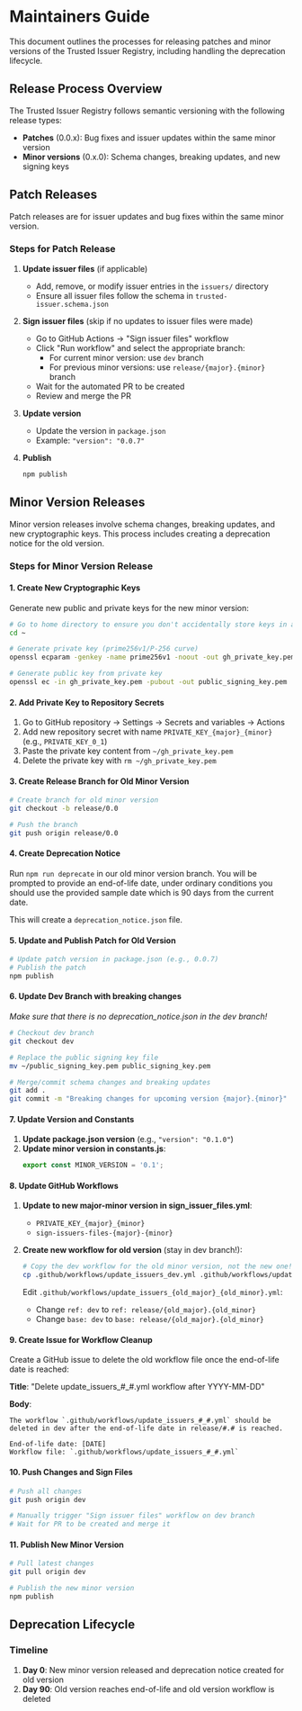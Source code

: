 # Maintainers Guide

This document outlines the processes for releasing patches and minor versions of the Trusted Issuer Registry, including handling the deprecation lifecycle.

## Release Process Overview

The Trusted Issuer Registry follows semantic versioning with the following release types:

- **Patches** (0.0.x): Bug fixes and issuer updates within the same minor version
- **Minor versions** (0.x.0): Schema changes, breaking updates, and new signing keys

## Patch Releases

Patch releases are for issuer updates and bug fixes within the same minor version.

### Steps for Patch Release

1. **Update issuer files** (if applicable)
   - Add, remove, or modify issuer entries in the `issuers/` directory
   - Ensure all issuer files follow the schema in `trusted-issuer.schema.json`

2. **Sign issuer files** (skip if no updates to issuer files were made)
   - Go to GitHub Actions → "Sign issuer files" workflow
   - Click "Run workflow" and select the appropriate branch:
     - For current minor version: use `dev` branch
     - For previous minor versions: use `release/{major}.{minor}` branch
   - Wait for the automated PR to be created
   - Review and merge the PR

3. **Update version**
   - Update the version in `package.json`
   - Example: `"version": "0.0.7"`

4. **Publish**
   ```bash
   npm publish
   ```

## Minor Version Releases

Minor version releases involve schema changes, breaking updates, and new cryptographic keys. This process includes creating a deprecation notice for the old version.

### Steps for Minor Version Release

#### 1. Create New Cryptographic Keys

Generate new public and private keys for the new minor version:

```bash
# Go to home directory to ensure you don't accidentally store keys in any git repo
cd ~

# Generate private key (prime256v1/P-256 curve)
openssl ecparam -genkey -name prime256v1 -noout -out gh_private_key.pem

# Generate public key from private key
openssl ec -in gh_private_key.pem -pubout -out public_signing_key.pem
```

#### 2. Add Private Key to Repository Secrets

1. Go to GitHub repository → Settings → Secrets and variables → Actions
2. Add new repository secret with name `PRIVATE_KEY_{major}_{minor}` (e.g., `PRIVATE_KEY_0_1`)
3. Paste the private key content from `~/gh_private_key.pem`
4. Delete the private key with `rm ~/gh_private_key.pem`

#### 3. Create Release Branch for Old Minor Version

```bash
# Create branch for old minor version
git checkout -b release/0.0

# Push the branch
git push origin release/0.0
```

#### 4. Create Deprecation Notice

Run `npm run deprecate` in our old minor version branch. You will be prompted to provide an end-of-life date, under ordinary conditions you should use the provided sample date which is 90 days from the current date.

This will create a `deprecation_notice.json` file.

#### 5. Update and Publish Patch for Old Version

```bash
# Update patch version in package.json (e.g., 0.0.7)
# Publish the patch
npm publish
```

#### 6. Update Dev Branch with breaking changes
_Make sure that there is no deprecation_notice.json in the dev branch!_
```bash
# Checkout dev branch
git checkout dev

# Replace the public signing key file
mv ~/public_signing_key.pem public_signing_key.pem

# Merge/commit schema changes and breaking updates
git add .
git commit -m "Breaking changes for upcoming version {major}.{minor}"
```

#### 7. Update Version and Constants

1. **Update package.json version** (e.g., `"version": "0.1.0"`)
2. **Update minor version in constants.js**:
   ```javascript
   export const MINOR_VERSION = '0.1';
   ```

#### 8. Update GitHub Workflows

1. **Update to new major-minor version in sign_issuer_files.yml**:
   - `PRIVATE_KEY_{major}_{minor}`
   - `sign-issuers-files-{major}-{minor}`

2. **Create new workflow for old version** (stay in dev branch!):
   ```bash
   # Copy the dev workflow for the old minor version, not the new one!
   cp .github/workflows/update_issuers_dev.yml .github/workflows/update_issuers_{old_major}_{old_minor}.yml
   ```

   Edit `.github/workflows/update_issuers_{old_major}_{old_minor}.yml`:
   - Change `ref: dev` to `ref: release/{old_major}.{old_minor}`
   - Change `base: dev` to `base: release/{old_major}.{old_minor}`

#### 9. Create Issue for Workflow Cleanup

Create a GitHub issue to delete the old workflow file once the end-of-life date is reached:

**Title**: "Delete update_issuers_#_#.yml workflow after YYYY-MM-DD"

**Body**:
```
The workflow `.github/workflows/update_issuers_#_#.yml` should be deleted in dev after the end-of-life date in release/#.# is reached.

End-of-life date: [DATE]
Workflow file: `.github/workflows/update_issuers_#_#.yml`
```

#### 10. Push Changes and Sign Files

```bash
# Push all changes
git push origin dev

# Manually trigger "Sign issuer files" workflow on dev branch
# Wait for PR to be created and merge it
```

#### 11. Publish New Minor Version

```bash
# Pull latest changes
git pull origin dev

# Publish the new minor version
npm publish
```

## Deprecation Lifecycle

### Timeline

1. **Day 0**: New minor version released and deprecation notice created for old version
2. **Day 90**: Old version reaches end-of-life and old version workflow is deleted
